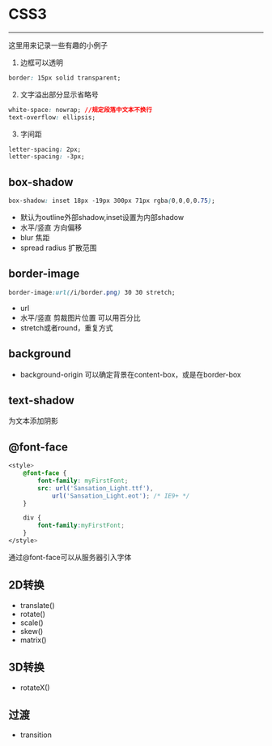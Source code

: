 # CSS3

---
这里用来记录一些有趣的小例子

1. 边框可以透明
```css
border: 15px solid transparent;
```
2. 文字溢出部分显示省略号

```css
white-space: nowrap; //规定段落中文本不换行
text-overflow: ellipsis;
```

3. 字间距
```css
letter-spacing: 2px;
letter-spacing: -3px;
```

## box-shadow

```css
box-shadow: inset 18px -19px 300px 71px rgba(0,0,0,0.75);
```
+ 默认为outline外部shadow,inset设置为内部shadow
+ 水平/竖直 方向偏移
+ blur 焦距
+ spread radius 扩散范围

## border-image
```css
border-image:url(/i/border.png) 30 30 stretch;
```

+ url
+ 水平/竖直 剪裁图片位置 可以用百分比
+ stretch或者round，重复方式

## background

+ background-origin 可以确定背景在content-box，或是在border-box

## text-shadow

为文本添加阴影

## @font-face

```css
<style> 
    @font-face {
        font-family: myFirstFont;
        src: url('Sansation_Light.ttf'),
            url('Sansation_Light.eot'); /* IE9+ */
    }

    div {
        font-family:myFirstFont;
    }
</style>
```

通过@font-face可以从服务器引入字体

## 2D转换

+ translate()
+ rotate()
+ scale()
+ skew()
+ matrix() 

## 3D转换

+ rotateX()

## 过渡

+ transition
